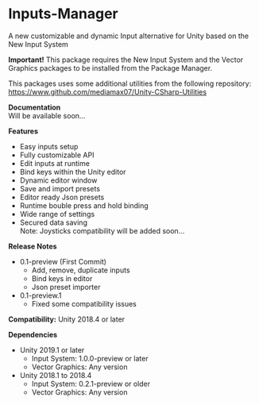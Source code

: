 # Inputs-Manager
A new customizable and dynamic Input alternative for Unity based on the New Input System

<b>Important!</b> This package requires the New Input System and the Vector Graphics packages to be installed from the Package Manager.

This packages uses some additional utilities from the following repository: https://www.github.com/mediamax07/Unity-CSharp-Utilities

<b>Documentation</b><br/>
Will be available soon...

<b>Features</b>
- Easy inputs setup
- Fully customizable API
- Edit inputs at runtime
- Bind keys within the Unity editor
- Dynamic editor window
- Save and import presets
- Editor ready Json presets
- Runtime bouble press and hold binding
- Wide range of settings
- Secured data saving<br/>
Note: Joysticks compatibility will be added soon...

<b>Release Notes</b>
- 0.1-preview (First Commit)<br/>
  - Add, remove, duplicate inputs
  - Bind keys in editor
  - Json preset importer
- 0.1-preview.1
  - Fixed some compatibility issues

<b>Compatibility:</b> Unity 2018.4 or later

<b>Dependencies</b>
- Unity 2019.1 or later
  - Input System: 1.0.0-preview or later
  - Vector Graphics: Any version
- Unity 2018.1 to 2018.4
  - Input System: 0.2.1-preview or older
  - Vector Graphics: Any version
